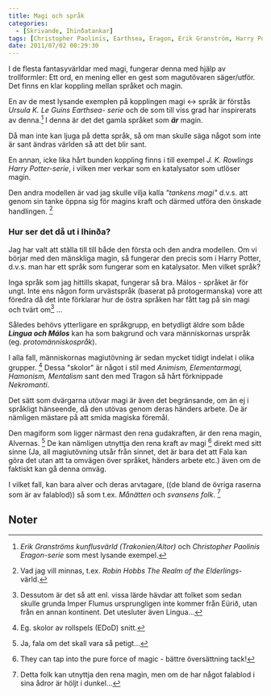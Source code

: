 ```yaml
---
title: Magi och språk
categories:
  - [Skrivande, Ihinðatankar]
tags: [Christopher Paolinis, Earthsea, Eragon, Erik Granström, Harry Potter, J. K. Rowlings, Magi, Robin Hobb, Språk, The Realm of the Elderlings, Ursula K. Le Guin]
date: 2011/07/02 00:29:30
---
```

I de flesta fantasyvärldar med magi, fungerar denna med hjälp av trollformler: Ett ord, en  mening eller en gest  som magutövaren säger/utför. Det finns en klar koppling mellan språket och magin.

En av de mest lysande exemplen på kopplingen magi &lt;-&gt; språk är förstås *Ursula K. Le Guins Earthsea- serie* och de som till viss grad har inspirerats av denna.[^1] I denna är det det gamla språket som ***är*** magin.

Då man inte kan ljuga på detta språk, så om man skulle säga något som inte är sant ändras världen så att det blir sant.

En annan, icke lika hårt bunden koppling finns i till exempel *J. K. Rowlings Harry Potter-serie*,  i vilken mer verkar som en katalysator som utlöser magin.

Den andra modellen är vad jag skulle vilja kalla *"tankens magi"* d.v.s. att genom sin tanke öppna sig för magins kraft och därmed utföra den önskade handlingen. [^2]

### Hur ser det då ut i Ihinða?

Jag har valt att ställa till till både den första och den andra modellen. Om vi börjar med den mänskliga magin, så fungerar den precis som i Harry Potter, d.v.s. man har ett språk som fungerar som en katalysator. Men vilket språk?

Inga språk som jag hittills skapat, fungerar så bra. Málos - språket är för ungt. Inte ens någon form urvästspråk (baserat på protogermanska) vore att föredra då det inte förklarar hur de östra språken har fått tag på sin magi och tvärt om[^3] ...

Således behövs ytterligare en språkgrupp, en betydligt äldre som både ***Lingua och Málos*** kan ha som bakgrund och vara människornas urspråk (eg. *protomänniskospråk*).

I alla fall, människornas magiutövning är sedan mycket tidigt indelat i olika grupper. [^4] Dessa "skolor" är något i stil med *Animism, Elementarmagi, Hamonism, Mentalism* sant den med Tragon så  hårt förknippade *Nekromanti*.

Det sätt som dvärgarna utövar magi är även det begränsande, om än ej i språkligt hänseende, då den utövas genom deras händers arbete. De är nämligen mästare på att smida magiska föremål.

Den magiform som ligger närmast den rena gudakraften, är den rena magin, Alvernas. [^5] De kan nämligen utnyttja den rena kraft av magi [^6] direkt med sitt sinne (Ja, all magiutövning utsår från sinnet, det är bara det att Fala kan göra det utan att ta omvägen över språket, händers arbete etc.) även om de faktiskt kan gå denna omväg.

I vilket fall, kan bara alver och deras arvtagare, ((de bland de övriga raserna som är av falablod)) så som t.ex. *Månätten* och *svansens folk*. [^7]

## Noter
[^1]: *Erik Granströms kunflusvärld (Trakonien/Altor)* och *Christopher Paolinis Eragon-serie* som mest lysande exempel.
[^2]: Vad jag vill minnas, t.ex. *Robin Hobbs The Realm of the Elderlings*-värld.
[^3]: Dessutom är det så att enl. vissa lärde hävdar att folket som sedan skulle grunda Imper Flumus ursprungligen inte kommer från Eürið, utan från en annan kontinent. Det utesluter även Lingua...
[^4]: Eg. skolor av rollspels (EDoD) snitt.
[^5]: Ja, fala om det skall vara så petigt...
[^6]: They can tap into the pure force of magic - bättre översättning tack!
[^7]: Detta folk kan utnyttja den rena magin, men om de har något falablod i sina ådror är höljt i dunkel...
